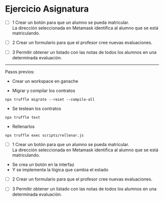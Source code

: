 # Ejercicio Asignatura

- [ ] 1 Crear un botón para que un alumno se pueda matricular.  
La dirección seleccionada en Metamask identifica al alumno que se está matriculando.

- [ ] 2 Crear un formulario para que el profesor cree nuevas evaluaciones.

- [ ] 3 Permitir obtener un listado con las notas de todos los alumnos en una determinada evaluación.

---------------------

Pasos previos:

- Crear un workspace en ganache

- Migrar y compilar los contratos

```
npx truffle migrate --reset --compile-all
```

- Se testean los contratos

```
npx truffle test
```

- Rellenarlos

```
npx truffle exec scripts/rellenar.js
```

- [ ] 1 Crear un botón para que un alumno se pueda matricular.  
La dirección seleccionada en Metamask identifica al alumno que se está matriculando.
 
 - Se crea un botón en la interfaz
 - Y se implementa la lógica que cambia el estado

- [ ] 2 Crear un formulario para que el profesor cree nuevas evaluaciones.

- [ ] 3 Permitir obtener un listado con las notas de todos los alumnos en una determinada evaluación.

